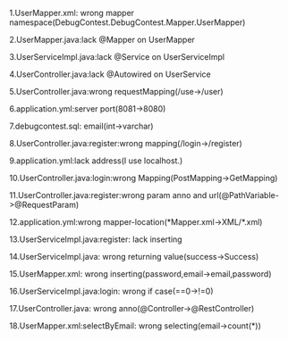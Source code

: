 1.UserMapper.xml: wrong mapper namespace(DebugContest.DebugContest.Mapper.UserMapper)

2.UserMapper.java:lack @Mapper on UserMapper

3.UserServiceImpl.java:lack @Service on UserServiceImpl

4.UserController.java:lack @Autowired on UserService

5.UserController.java:wrong requestMapping(/use->/user)

6.application.yml:server port(8081->8080)

7.debugcontest.sql: email(int->varchar)

8.UserController.java:register:wrong mapping(/login->/register)

9.application.yml:lack address(I use localhost.)

10.UserController.java:login:wrong Mapping(PostMapping->GetMapping)

11.UserController.java:register:wrong param anno and url(@PathVariable->@RequestParam)

12.application.yml:wrong mapper-location(*Mapper.xml->XML/\*.xml)

13.UserServiceImpl.java:register: lack inserting

14.UserServiceImpl.java: wrong returning value(success->Success)

15.UserMapper.xml: wrong inserting(password,email->email,password)

16.UserServiceImpl.java:login: wrong if case(==0->!=0)

17.UserController.java: wrong anno(@Controller->@RestController)

18.UserMapper.xml:selectByEmail: wrong selecting(email->count(*))

